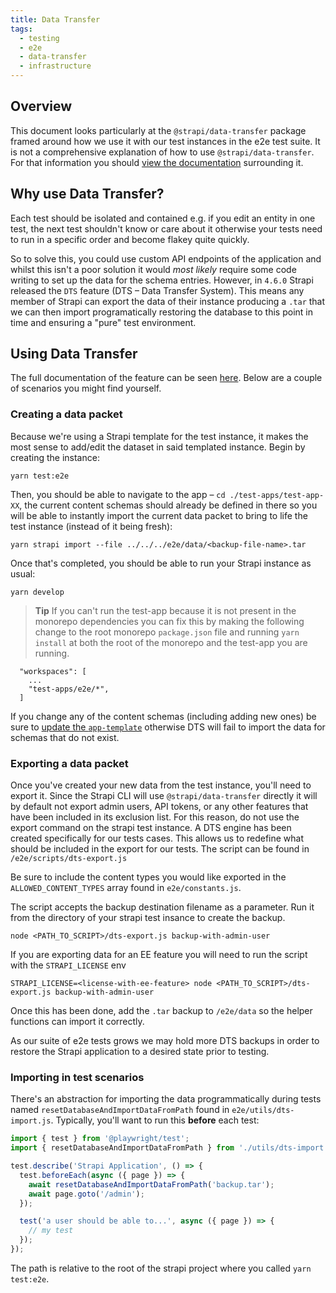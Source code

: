 ```yaml
---
title: Data Transfer
tags:
  - testing
  - e2e
  - data-transfer
  - infrastructure
---
```


## Overview

This document looks particularly at the `@strapi/data-transfer` package framed around how we use it with our test instances in the e2e test suite. It is not a comprehensive explanation of how to use `@strapi/data-transfer`. For that information you should [view the documentation](https://docs.strapi.io/developer-docs/latest/developer-resources/data-management.html) surrounding it.

## Why use Data Transfer?

Each test should be isolated and contained e.g. if you edit an entity in one test, the next test shouldn't know or care about it otherwise your tests need to run in a specific order and become flakey quite quickly.

So to solve this, you could use custom API endpoints of the application and whilst this isn't a poor solution it would _most likely_ require some code writing to set up the data for the schema entries. However, in `4.6.0` Strapi released the `DTS` feature (DTS – Data Transfer System). This means any member of Strapi can export the data of their instance producing a `.tar` that we can then import programatically restoring the database to this point in time and ensuring a "pure" test environment.

## Using Data Transfer

The full documentation of the feature can be seen [here](https://docs.strapi.io/developer-docs/latest/developer-resources/data-management.html). Below are a couple of scenarios you might find yourself.

### Creating a data packet

Because we're using a Strapi template for the test instance, it makes the most sense to add/edit the dataset in said templated instance. Begin by creating the instance:

```shell
yarn test:e2e
```

Then, you should be able to navigate to the app – `cd ./test-apps/test-app-XX`, the current content schemas should already be defined in there so you will be able to instantly import the current data packet to bring to life the test instance (instead of it being fresh):

```shell
yarn strapi import --file ../../../e2e/data/<backup-file-name>.tar
```

Once that's completed, you should be able to run your Strapi instance as usual:

```shell
yarn develop
```

> **Tip** If you can't run the test-app because it is not present in the monorepo dependencies you can fix this by making the following change to the root
> monorepo `package.json` file and running `yarn install` at both the root of the monorepo and the test-app you are running.

```
  "workspaces": [
    ...
    "test-apps/e2e/*",
  ]
```

If you change any of the content schemas (including adding new ones) be sure to [update the `app-template`](./01-app-template.md) otherwise DTS will fail to import the data for schemas that do not exist.

### Exporting a data packet

Once you've created your new data from the test instance, you'll need to export
it. Since the Strapi CLI will use `@strapi/data-transfer` directly it will by default not export admin users, API tokens, or any other features that have been included in its exclusion list. For this reason, do not use the export command on the strapi test instance. A DTS engine has been created specifically for our tests cases. This allows us to redefine what should be included in the export for our tests. The script can be found in `/e2e/scripts/dts-export.js`

Be sure to include the content types you would like exported in the `ALLOWED_CONTENT_TYPES` array found in `e2e/constants.js`.

The script accepts the backup destination filename as a parameter. Run it from the directory
of your strapi test insance to create the backup.

```shell
node <PATH_TO_SCRIPT>/dts-export.js backup-with-admin-user
```

If you are exporting data for an EE feature you will need to run the script with the `STRAPI_LICENSE` env

```shell
STRAPI_LICENSE=<license-with-ee-feature> node <PATH_TO_SCRIPT>/dts-export.js backup-with-admin-user
```

Once this has been done, add the `.tar` backup to `/e2e/data` so the helper
functions can import it correctly.

As our suite of e2e tests grows we may hold more DTS backups in order to restore
the Strapi application to a desired state prior to testing.

### Importing in test scenarios

There's an abstraction for importing the data programmatically during tests named `resetDatabaseAndImportDataFromPath` found in `e2e/utils/dts-import.js`. Typically, you'll want to run this **before** each test:

```ts {2,5-8}
import { test } from '@playwright/test';
import { resetDatabaseAndImportDataFromPath } from './utils/dts-import';

test.describe('Strapi Application', () => {
  test.beforeEach(async ({ page }) => {
    await resetDatabaseAndImportDataFromPath('backup.tar');
    await page.goto('/admin');
  });

  test('a user should be able to...', async ({ page }) => {
    // my test
  });
});
```

The path is relative to the root of the strapi project where you called `yarn test:e2e`.
